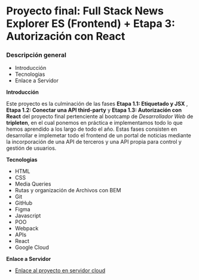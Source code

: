 # Proyecto final: Full Stack News Explorer ES (Frontend) + Etapa 3: Autorización con React

### Descripción general

- Introducción
- Tecnologias
- Enlace a Servidor

**Introducción**

Este proyecto es la culminación de las fases __Etapa 1.1: Etiquetado y JSX__ , __Etapa 1.2: Conectar una API third-party__ y __Etapa 1.3: Autorización con React__ del proyecto final pertenciente al bootcamp de _Desarrollador Web_ de **tripleten**, en el cual ponemos en práctica e implementamos todo lo que hemos aprendido a los largo de todo el año. Estas fases consisten en desarrollar e implemetar todo el frontend de un portal de noticias mediante la incorporación de una API de terceros y una API propia para control y gestión de usuarios.

**Tecnologias**

- HTML
- CSS
- Media Queries
- Rutas y organización de Archivos con BEM
- Git
- GitHub
- Figma
- Javascript
- POO
- Webpack
- APIs
- React
- Google Cloud

**Enlace a Servidor**

- [Enlace al proyecto en servidor cloud](https://www.enavarro.desarrollointerno.com/)